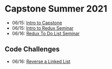 # Capstone Summer 2021

* 06/15: [Intro to Capstone](https://us02web.zoom.us/rec/share/SxECzhE4VFfovrqI7HcpYk6ubrZOi5i8SIp0OQHfNq9YWDB3oNZp8y3Rb-dCUUJF.e-fgRlLM7vLnvKXN)
* 06/15: [Intro to Redux Seminar](https://us02web.zoom.us/rec/share/ADW0gE84UNxA1hOoUsgzNg70S5V3iCEPtzP52QQs2lLx0EIDX-_X6j0ssQZl2v0x.If-fPF3RAJnvYClX)
* 06/16: [Redux To Do List Seminar](https://us02web.zoom.us/rec/share/uZghZ4BtAUyxLHWmtT2zeKDKLfMAE24HIkfRYdkWWU1lgtEZPia1W4mhzfpUcgIi.LwSB-_Shf2vOuPBZ)

## Code Challenges
* 06/16: [Reverse a Linked List](https://us02web.zoom.us/rec/share/szJ_Jzp5W14FImdjpkCzkeE674q6wqV6MVfMN38oAGbYq8XQCevmZ2PMMIBtUhXd.lC0c756cdvRz_QRC)
